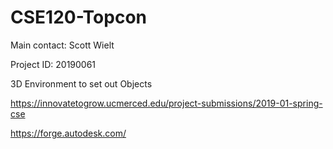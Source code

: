 # CSE120-Topcon
Main contact: Scott Wielt

Project ID: 20190061


3D Environment to set out Objects

https://innovatetogrow.ucmerced.edu/project-submissions/2019-01-spring-cse

https://forge.autodesk.com/

